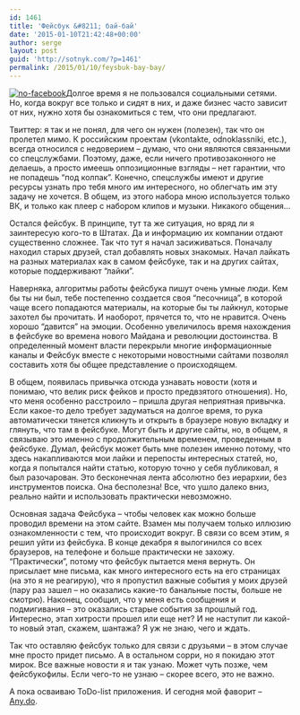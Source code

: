 ```yaml
---
id: 1461
title: 'Фейсбук &#8211; бай-бай'
date: '2015-01-10T21:42:48+00:00'
author: serge
layout: post
guid: 'http://sotnyk.com/?p=1461'
permalink: /2015/01/10/feysbuk-bay-bay/
---
```


[![no-facebook](https://sotnyk.github.io/wp-content/uploads/2015/01/no-facebook-300x260.png)](https://sotnyk.github.io/wp-content/uploads/2015/01/no-facebook.png)Долгое время я не пользовался социальными сетями. Но, когда вокруг все только и сидят в них, и даже бизнес часто зависит от них, нужно хотя бы ознакомиться с тем, что они предлагают.

Твиттер: я так и не понял, для чего он нужен (полезен), так что он пролетел мимо. К российским проектам (vkontakte, odnoklassniki, etc.), всегда относился с недоверием – думаю, что они являются связанными со спецслужбами. Поэтому, даже, если ничего противозаконного не делаешь, а просто имеешь оппозиционные взгляды – нет гарантии, что не попадешь “под колпак”. Конечно, спецслужбы имеют и другие ресурсы узнать про тебя много им интересного, но облегчать им эту задачу не хочется. В общем, из этого набора мною используется только ВК, и только как плеер с набором клипов и музыки. Никакого общения…

Остался фейсбук. В принципе, тут та же ситуация, но вряд ли я заинтересую кого-то в Штатах. Да и информацию их компании отдают существенно сложнее. Так что тут я начал засиживаться. Поначалу находил старых друзей, стал добавлять новых знакомых. Начал лайкать на разных материалах как в самом фейсбуке, так и на других сайтах, которые поддерживают “лайки”.

Наверняка, алгоритмы работы фейсбука пишут очень умные люди. Кем бы ты ни был, тебе постепенно создается своя “песочница”, в которой чаще всего попадаются материалы, на которые бы ты лайкнул, которые захотел бы прочитать. И наоборот, прячется то, что не нравится. Очень хорошо “давится” на эмоции. Особенно увеличилось время нахождения в фейсбуке во времена нового Майдана и революции достоинства. В определенный момент власти перекрыли многие информационные каналы и Фейсбук вместе с некоторыми новостными сайтами позволял составить хотя бы общее представление о происходящем.

В общем, появилась привычка отсюда узнавать новости (хотя и понимаю, что велик риск фейков и просто предвзятого отношения). Но, что меня особенно расстроило – пришла другая неприятная привычка. Если какое-то дело требует задуматься на долгое время, то рука автоматически тянется кликнуть и открыть в браузере новую вкладку и глянуть, что там в фейсбуке. Могут быть и другие сайты, но, в общем, я связываю это именно с продолжительным временем, проведенным в фейсбуке. Думал, фейсбук может быть мне полезен именно потому, что здесь накапливаются мои лайки и перепосты интересных статей, но, когда я попытался найти статью, которую точно у себя публиковал, я был разочарован. Это бесконечная лента абсолютно без иерархии, без инструментов поиска. Она бесполезна! Все, что ушло далеко вниз, реально найти и использовать практически невозможно.

Основная задача Фейсбука – чтобы человек как можно больше проводил времени на этом сайте. Взамен мы получаем только иллюзию ознакомленности с тем, что происходит вокруг. В связи со всем этим, я решил уйти из фейсбука. В конце декабря я вылогинился со всех браузеров, на телефоне и больше практически не захожу. “Практически”, потому что фейсбук пытается меня вернуть. Он присылает мне письма, как много интересного есть на его страницах (на это я не реагирую), что я пропустил важные события у моих друзей (пару раз зашел – но оказались какие-то банальные посты, больше не смотрю). Наконец, сообщил, что у меня есть сообщения и подмигивания – это оказались старые события за прошлый год. Интересно, этап хитрости прошел или еще нет? И не наступит ли какой-то новый этап, скажем, шантажа? Я уж не знаю, чего и ждать.

Так что оставляю фейсбук только для связи с друзьями – в этом случае мне просто придет письмо. А в остальном сорри, но я покидаю этот мирок. Все важные новости я и так узнаю. Может чуть позже, чем фейсбукофилы. Если чего-то не узнаю – скорее всего, это не важно.

А пока осваиваю ToDo-list приложения. И сегодня мой фаворит – [Any.do](http://www.any.do/).